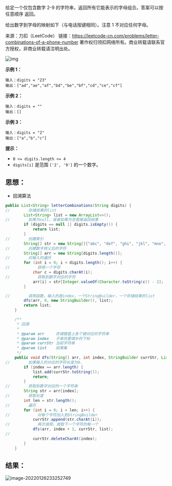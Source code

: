给定一个仅包含数字 2-9 的字符串，返回所有它能表示的字母组合。答案可以按 任意顺序 返回。

给出数字到字母的映射如下（与电话按键相同）。注意 1 不对应任何字母。

来源：力扣（LeetCode）
链接：https://leetcode-cn.com/problems/letter-combinations-of-a-phone-number
著作权归领扣网络所有。商业转载请联系官方授权，非商业转载请注明出处。

![img](https://gitee.com/misteryliu/typora/raw/master/image/200px-telephone-keypad2svg.png)

**示例 1：**

```
输入：digits = "23"
输出：["ad","ae","af","bd","be","bf","cd","ce","cf"]
```

**示例 2：**

```
输入：digits = ""
输出：[]
```

**示例 3：**

```
输入：digits = "2"
输出：["a","b","c"]
```

**提示：**

- `0 <= digits.length <= 4`
- `digits[i]` 是范围 `['2', '9']` 的一个数字。

## 思想：

- 回溯算法

```java
public List<String> letterCombinations(String digits) {
//        存储结果的list
        List<String> list = new ArrayList<>();
//        如果为null，或者如果为空直接返回结果
        if (digits == null || digits.isEmpty()) {
            return list;
        }
//        创建索引
        String[] str = new String[]{"abc", "def", "ghi", "jkl", "mno", "pqrs", "tuv", "wxyz"};
//        创建数字转义后的字符
        String[] arr = new String[digits.length()];
//        对输入的遍历
        for (int i = 0; i < digits.length(); i++) {
//            获得一个字符
            char c = digits.charAt(i);
//            获取到数字对应的字符
            arr[i] = str[Integer.valueOf(Character.toString(c)) - 2];
        }

//        调用函数，输入的是index，一个StringBuilder，一个存储结果的list
        dfs(arr, 0, new StringBuilder(), list);
        return list;
    }

    /**
     * 回溯
     *
     * @param arr     存储键盘上各个键对应的字符串
     * @param index   子串将要填补的下标
     * @param currStr 当前字符串
     * @param list    结果集
     */
    public void dfs(String[] arr, int index, StringBuilder currStr, List<String> list) {
//        如果输入的对应的字符长度为0，
        if (index == arr.length) {
            list.add(currStr.toString());
            return;
        }
//        获取到数字对应的一个字符串
        String str = arr[index];
//        获取长度
        int len = str.length();
//        遍历
        for (int i = 0; i < len; i++) {
//            对每个字符加入到StringBuilder
            currStr.append(str.charAt(i));
//            再次调用，就取下一个字符的每一个
            dfs(arr, index + 1, currStr, list);
//
            currStr.deleteCharAt(index);
        }
    }
```

## 结果：

![image-20220126233252749](https://gitee.com/misteryliu/typora/raw/master/image/image-20220126233252749.png)
